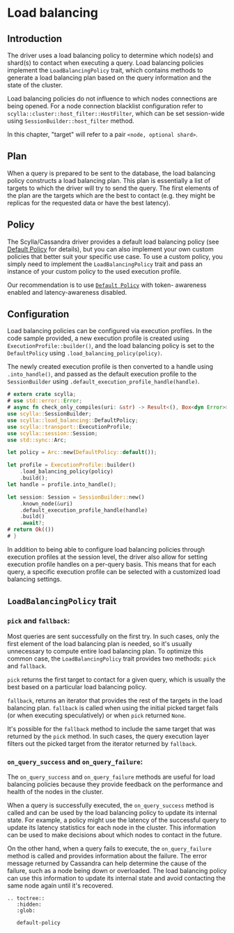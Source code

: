 # Load balancing

## Introduction

The driver uses a load balancing policy to determine which node(s) and shard(s)
to contact when executing a query. Load balancing policies implement the
`LoadBalancingPolicy` trait, which contains methods to generate a load
balancing plan based on the query information and the state of the cluster.

Load balancing policies do not influence to which nodes connections are
being opened. For a node connection blacklist configuration refer to
`scylla::cluster::host_filter::HostFilter`, which can be set session-wide
using `SessionBuilder::host_filter` method.

In this chapter, "target" will refer to a pair `<node, optional shard>`.

## Plan

When a query is prepared to be sent to the database, the load balancing policy
constructs a load balancing plan. This plan is essentially a list of targets to
which the driver will try to send the query. The first elements of the plan are
the targets which are the best to contact (e.g. they might be replicas for the
requested data or have the best latency).

## Policy

The Scylla/Cassandra driver provides a default load balancing policy (see
[Default Policy](default-policy.md) for details), but you can
also implement your own custom policies that better suit your specific use
case. To use a custom policy, you simply need to implement the
`LoadBalancingPolicy` trait and pass an instance of your custom policy to the
used execution profile.

Our recommendation is to use [`Default Policy`](default-policy.md) with token-
awareness enabled and latency-awareness disabled.

## Configuration

Load balancing policies can be configured via execution profiles. In the code
sample provided, a new execution profile is created using
`ExecutionProfile::builder()`, and the load balancing policy is set to the
`DefaultPolicy` using `.load_balancing_policy(policy)`.

The newly created execution profile is then converted to a handle using
`.into_handle()`, and passed as the default execution profile to the
`SessionBuilder` using `.default_execution_profile_handle(handle)`.

```rust
# extern crate scylla;
# use std::error::Error;
# async fn check_only_compiles(uri: &str) -> Result<(), Box<dyn Error>> {
use scylla::SessionBuilder;
use scylla::load_balancing::DefaultPolicy;
use scylla::transport::ExecutionProfile;
use scylla::session::Session;
use std::sync::Arc;

let policy = Arc::new(DefaultPolicy::default());

let profile = ExecutionProfile::builder()
    .load_balancing_policy(policy)
    .build();
let handle = profile.into_handle();

let session: Session = SessionBuilder::new()
    .known_node(&uri)
    .default_execution_profile_handle(handle)
    .build()
    .await?;
# return Ok(())
# }
```

In addition to being able to configure load balancing policies through
execution profiles at the session level, the driver also allow for setting
execution profile handles on a per-query basis. This means that for each query,
a specific execution profile can be selected with a customized load balancing
settings.

## `LoadBalancingPolicy` trait

### `pick` and `fallback`:

Most queries are sent successfully on the first try. In such cases, only the
first element of the load balancing plan is needed, so it's usually unnecessary
to compute entire load balancing plan. To optimize this common case, the
`LoadBalancingPolicy` trait provides two methods: `pick` and `fallback`.

`pick` returns the first target to contact for a given query, which is usually
the best based on a particular load balancing policy.

`fallback`, returns an iterator that provides the rest of the targets in the
load balancing plan. `fallback` is called when using the initial picked
target fails (or when executing speculatively) or when `pick` returned `None`.

It's possible for the `fallback` method to include the same target that was
returned by the `pick` method. In such cases, the query execution layer filters
out the picked target from the iterator returned by `fallback`.

### `on_query_success` and `on_query_failure`:

The `on_query_success` and `on_query_failure` methods are useful for load
balancing policies because they provide feedback on the performance and health
of the nodes in the cluster.

When a query is successfully executed, the `on_query_success` method is called
and can be used by the load balancing policy to update its internal state. For
example, a policy might use the latency of the successful query to update its
latency statistics for each node in the cluster. This information can be used
to make decisions about which nodes to contact in the future.

On the other hand, when a query fails to execute, the `on_query_failure` method
is called and provides information about the failure. The error message
returned by Cassandra can help determine the cause of the failure, such as a
node being down or overloaded. The load balancing policy can use this
information to update its internal state and avoid contacting the same node
again until it's recovered.

```{eval-rst}
.. toctree::
   :hidden:
   :glob:

   default-policy
```
